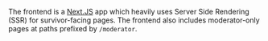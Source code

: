 The frontend is a [Next.JS](https://nextjs.org/) app which heavily uses Server Side Rendering (SSR) for survivor-facing pages. The frontend also includes moderator-only pages at paths prefixed by `/moderator`.
